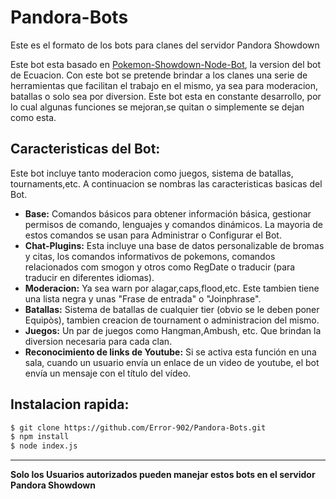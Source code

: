 ﻿Pandora-Bots
================
Este es el formato de los bots para clanes del servidor Pandora Showdown

Este bot esta basado en [Pokemon-Showdown-Node-Bot](https://github.com/Ecuacion/Pokemon-Showdown-Node-Bot), la version del bot de Ecuacion. Con este bot se pretende brindar a los clanes una serie de herramientas que facilitan el trabajo en el mismo, ya sea para moderacion, batallas o solo sea por diversion. Este bot esta en constante desarrollo, por lo cual algunas funciones se mejoran,se quitan o simplemente se dejan como esta.

Caracteristicas del Bot:
--------------------
Este bot incluye tanto moderacion como juegos, sistema de batallas, tournaments,etc. A continuacion se nombras las caracteristicas basicas del Bot.

 - **Base:** Comandos básicos para obtener información básica, gestionar permisos de comando, lenguajes y comandos dinámicos. La mayoria de estos comandos se usan para Administrar o Configurar el Bot. 
 - **Chat-Plugins:** Esta incluye una base de datos personalizable de bromas y citas, los comandos informativos de pokemons, comandos relacionados com smogon y otros como RegDate o traducir (para traducir en diferentes idiomas).
 - **Moderacion:** Ya sea warn por alagar,caps,flood,etc. Este tambien tiene una lista negra y unas "Frase de entrada" o "Joinphrase".
 - **Batallas:** Sistema de batallas de cualquier tier (obvio se le deben poner Equipòs), tambien creacion de tournament o administracion del mismo.
 - **Juegos:** Un par de juegos como Hangman,Ambush, etc. Que brindan la diversion necesaria para cada clan.
 - **Reconocimiento de links de Youtube:** Si se activa esta función en una sala, cuando un usuario envía un enlace de un video de youtube, el bot envía un mensaje con el título del vídeo.

Instalacion rapida:
--------------------

```bash
$ git clone https://github.com/Error-902/Pandora-Bots.git
$ npm install
$ node index.js
```

--------------------

**Solo los Usuarios autorizados pueden manejar estos bots en el servidor Pandora Showdown**